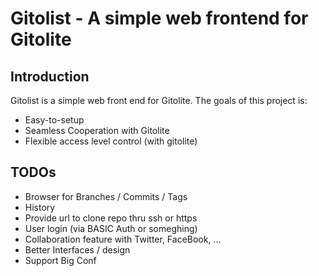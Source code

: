 # Gitolist - A simple web frontend for Gitolite

## Introduction
Gitolist is a simple web front end for Gitolite. The goals of this project is:

* Easy-to-setup
* Seamless Cooperation with Gitolite
* Flexible access level control (with gitolite)

## TODOs

* Browser for Branches / Commits / Tags
* History
* Provide url to clone repo thru ssh or https
* User login (via BASIC Auth or someghing)
* Collaboration feature with Twitter, FaceBook, ...
* Better Interfaces / design
* Support Big Conf
